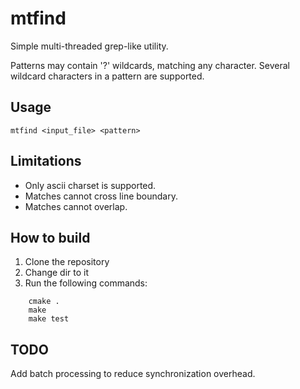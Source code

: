 # mtfind
Simple multi-threaded grep-like utility.

Patterns may contain '?' wildcards, matching any character. Several wildcard characters in a pattern are supported.

## Usage

`mtfind <input_file> <pattern>`

## Limitations
  * Only ascii charset is supported. 
  * Matches cannot cross line boundary.
  * Matches cannot overlap.

## How to build
  1. Clone the repository
  2. Change dir to it
  3. Run the following commands:
```
    cmake .
    make
    make test
```
## TODO
Add batch processing to reduce synchronization overhead.
